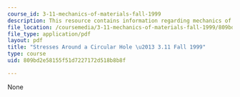 ```yaml
---
course_id: 3-11-mechanics-of-materials-fall-1999
description: This resource contains information regarding mechanics of materials.
file_location: /coursemedia/3-11-mechanics-of-materials-fall-1999/809bd2e58155f51d7227172d518b8b8f_MIT3_11F99_kirsch.pdf
file_type: application/pdf
layout: pdf
title: "Stresses Around a Circular Hole \u2013 3.11 Fall 1999"
type: course
uid: 809bd2e58155f51d7227172d518b8b8f

---
```

None